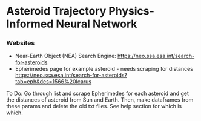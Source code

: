 # Asteroid Trajectory Physics-Informed Neural Network

### Websites
* Near-Earth Object (NEA) Search Engine: https://neo.ssa.esa.int/search-for-asteroids
* Epherimedes page for example asteroid - needs scraping for distances https://neo.ssa.esa.int/search-for-asteroids?tab=eph&des=1566%20Icarus

To Do:
Go through list and scrape Epherimedes for each asteroid and get the distances of asteroid from Sun and Earth.
Then, make dataframes from these params and delete the old txt files. See help section for which is which.
